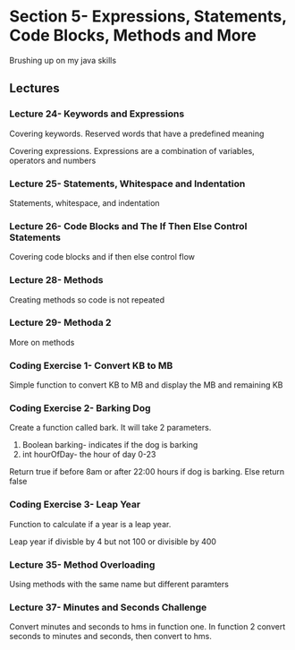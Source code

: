 # Section 5- Expressions, Statements, Code Blocks, Methods and More

Brushing up on my java skills

## Lectures

### Lecture 24- Keywords and Expressions

Covering keywords. Reserved words that have a predefined meaning

Covering expressions. Expressions are a combination of variables, operators and numbers

### Lecture 25- Statements, Whitespace and Indentation

Statements, whitespace, and indentation

### Lecture 26- Code Blocks and The If Then Else Control Statements

Covering code blocks and if then else control flow

### Lecture 28- Methods

Creating methods so code is not repeated

### Lecture 29- Methoda 2

More on methods

### Coding Exercise 1- Convert KB to MB

Simple function to convert KB to MB and display the MB and remaining KB

### Coding Exercise 2- Barking Dog

Create a function called bark. It will take 2 parameters.
1. Boolean barking- indicates if the dog is barking
2. int hourOfDay- the hour of day 0-23

Return true if before 8am or after 22:00 hours if dog is barking. Else return false

### Coding Exercise 3- Leap Year

Function to calculate if a year is a leap year.

Leap year if divisble by 4 but not 100 or divisible by 400

### Lecture 35- Method Overloading

Using methods with the same name but different paramters

### Lecture 37- Minutes and Seconds Challenge

Convert minutes and seconds to hms in function one. In function 2 convert seconds to minutes and seconds, 
then convert to hms.